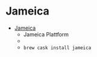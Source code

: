 # Jameica
- [Jameica](https://www.willuhn.de/products/jameica/)
  -  Jameica Plattform
  - 
  - `brew cask install jameica`
